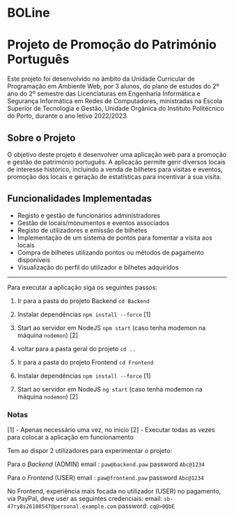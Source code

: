 # BOLine

# Projeto de Promoção do Património Português

Este projeto foi desenvolvido no âmbito da Unidade Curricular de Programação em Ambiente Web, por 3 alunos, do plano de estudos do 2º ano do 2º semestre das Licenciaturas em Engenharia Informática e Segurança Informática em Redes de Computadores, ministradas na Escola Superior de Tecnologia e Gestão, Unidade Orgânica do Instituto Politécnico do Porto, durante o ano letivo 2022/2023.

## Sobre o Projeto

O objetivo deste projeto é desenvolver uma aplicação web para a promoção e gestão do património português. A aplicação permite gerir diversos locais de interesse histórico, incluindo a venda de bilhetes para visitas e eventos, promoção dos locais e geração de estatísticas para incentivar a sua visita.

## Funcionalidades Implementadas

- Registo e gestão de funcionários administradores
- Gestão de locais/monumentos e eventos associados
- Registo de utilizadores e emissão de bilhetes
- Implementação de um sistema de pontos para fomentar a visita aos locais
- Compra de bilhetes utilizando pontos ou métodos de pagamento disponíveis
- Visualização do perfil do utilizador e bilhetes adquiridos

---
Para executar a aplicação siga os seguintes passos:

1. Ir para a pasta do projeto Backend `cd Backend`
2. Instalar dependências `npm install --force` [1]
3. Start ao servidor em NodeJS `npm start` (caso tenha modemon na máquina `nodemon`) [2]

4. voltar para a pasta geral do projeto `cd ..`

5. Ir para a pasta do projeto Frontend `cd Frontend`
6. Instalar dependências `npm install --force` [1]
7. Start ao servidor em NodeJS `ng start` (caso tenha modemon na máquina `nodemon`) [2]


### Notas
[1] - Apenas necessário uma vez, no inicio
[2] - Executar todas as vezes para colocar a aplicação em funcionamento


Tem ao dispor 2 utilizadores para experimentar o projeto:

Para o *Backend* (ADMIN)
email : `paw@backend.paw`
password `Abc@1234`

Para o *Frontend* (USER)
email : `paw@frontend.paw`
password `Abc@1234`


No Frontend, experiência mais focada no utilizador (USER) no pagamento, via PayPal, deve user as seguintes credenciais:
email: `sb-47ry8s26108547@personal.example.com`
password: `cq@>0QbE`
